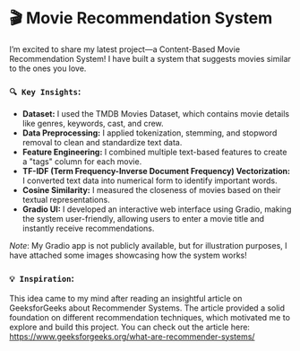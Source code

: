# 🎬 Movie Recommendation System

I’m excited to share my latest project—a Content-Based Movie Recommendation System! I have built a system that suggests movies similar to the ones you love.
### `🔍 Key Insights`:
- **Dataset:** I used the TMDB Movies Dataset, which contains movie details like genres, keywords, cast, and crew.
- **Data Preprocessing:** I applied tokenization, stemming, and stopword removal to clean and standardize text data.
- **Feature Engineering:** I combined multiple text-based features to create a "tags" column for each movie.
- **TF-IDF (Term Frequency-Inverse Document Frequency) Vectorization:** I converted text data into numerical form to identify important words.
- **Cosine Similarity:** I measured the closeness of movies based on their textual representations.
- **Gradio UI:** I developed an interactive web interface using Gradio, making the system user-friendly, allowing users to enter a movie title and instantly receive recommendations.

*Note*: My Gradio app is not publicly available, but for illustration purposes, I have attached some images showcasing how the system works!

### `💡 Inspiration`:
This idea came to my mind after reading an insightful article on GeeksforGeeks about Recommender Systems. The article provided a solid foundation on different recommendation techniques, which motivated me to explore and build this project. You can check out the article here: https://www.geeksforgeeks.org/what-are-recommender-systems/